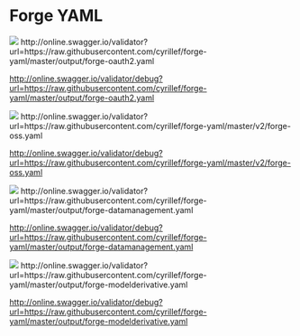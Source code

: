 
# Forge YAML




<img src="http://online.swagger.io/validator?url=https://raw.githubusercontent.com/cyrillef/forge-yaml/master/output/forge-oauth2.yaml">
http://online.swagger.io/validator?url=https://raw.githubusercontent.com/cyrillef/forge-yaml/master/output/forge-oauth2.yaml

http://online.swagger.io/validator/debug?url=https://raw.githubusercontent.com/cyrillef/forge-yaml/master/output/forge-oauth2.yaml


<img src="http://online.swagger.io/validator?url=https://raw.githubusercontent.com/cyrillef/forge-yaml/master/v2/forge-oss.yaml">
http://online.swagger.io/validator?url=https://raw.githubusercontent.com/cyrillef/forge-yaml/master/v2/forge-oss.yaml

http://online.swagger.io/validator/debug?url=https://raw.githubusercontent.com/cyrillef/forge-yaml/master/v2/forge-oss.yaml


<img src="http://online.swagger.io/validator?url=https://raw.githubusercontent.com/cyrillef/forge-yaml/master/output/forge-datamanagement.yaml">
http://online.swagger.io/validator?url=https://raw.githubusercontent.com/cyrillef/forge-yaml/master/output/forge-datamanagement.yaml

http://online.swagger.io/validator/debug?url=https://raw.githubusercontent.com/cyrillef/forge-yaml/master/output/forge-datamanagement.yaml


<img src="http://online.swagger.io/validator?url=https://raw.githubusercontent.com/cyrillef/forge-yaml/master/output/forge-modelderivative.yaml">
http://online.swagger.io/validator?url=https://raw.githubusercontent.com/cyrillef/forge-yaml/master/output/forge-modelderivative.yaml

http://online.swagger.io/validator/debug?url=https://raw.githubusercontent.com/cyrillef/forge-yaml/master/output/forge-modelderivative.yaml
